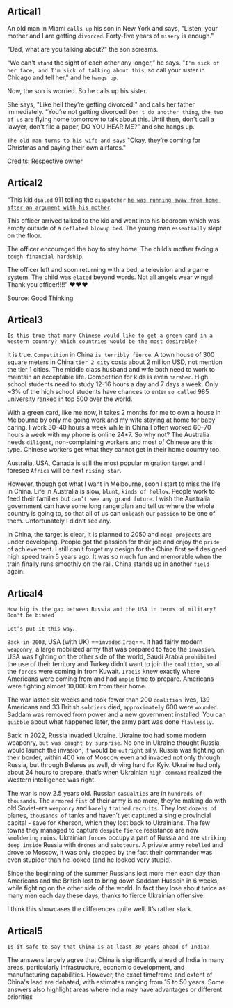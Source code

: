 ## Artical1

An old man in Miami `calls up` his son in New York and says, "Listen, your mother and I are getting `divorced`. Forty-five years of `misery` is enough."

"Dad, what are you talking about?" the son screams.

“We can't `stand` the sight of each other any longer,” he says. "`I'm sick of her face, and I'm sick of talking about this`, so call your sister in Chicago and tell her," and he `hangs up`.

Now, the son is worried. So he calls up his sister.

She says, "Like hell they’re getting divorced!" and calls her father immediately. "You’re not getting divorced! `Don't do another thing`, `the two of us` are flying home tomorrow to talk about this. Until then, don't call a lawyer, don't file a paper, DO YOU HEAR ME?” and she hangs up.

`The old man turns to his wife and says` "Okay, they’re coming for Christmas and paying their own airfares."

Credits: Respective owner

## Artical2

“This kid `dialed` 911 telling the `dispatcher` <u>`he was running away from home after an argument with his mother`</u>.

This officer arrived talked to the kid and went into his bedroom which was empty outside of a `deflated blowup bed`. The young man `essentially` slept on the floor.

The officer encouraged the boy to stay home. The child’s mother facing a `tough financial hardship`.

The officer left and soon returning with a bed, a television and a game system. The child was `elated` beyond words. Not all angels wear wings! Thank you officer!!!!” ❤️❤️❤️

Source: Good Thinking

## Artical3

`Is this true that many Chinese would like to get a green card in a Western country? Which countries would be the most desirable?`

It is true. `Competition` in China `is terribly fierce`. A town house of 300 square meters in China `tier 2 city` costs about 2 million USD, not mention the tier 1 cities. The middle class husband and wife both need to work to maintain an acceptable life. Competition for kids is even `harsher`. High school students need to study 12-16 hours a day and 7 days a week. Only ~3% of the high school students have chances to enter `so called` 985 university ranked in top 500 over the world.

With a green card, like me now, it takes 2 months for me to own a house in Melbourne by only me going work and my wife staying at home for baby caring. I work 30–40 hours a week while in China I often worked 60–70 hours a week with my phone is online 24*7. So why not? The Australia needs `diligent`, non-complaining workers and most of Chinese are this type. Chinese workers get what they cannot get in their home country too.

Australia, USA, Canada is still the most popular migration target and I foresee `Africa` will be next `rising star`.

However, though got what I want in Melbourne, soon I start to miss the life in China. Life in Australia is slow, `blunt`, `kinds of hollow`. People work to feed their families but `can’t see any grand future`. I wish the Australia government can have some long range plan and tell us where the whole country is going to, so that all of us can `unleash` our `passion` to be one of them. Unfortunately I didn’t see any.

In China, the target is clear, it is planned to 2050 and `mega projects` are under developing. People got the passion for their job and enjoy the `pride` of achievement. I still can’t forget my design for the China first self designed high speed train 5 years ago. It was so much fun and memorable when the train finally runs smoothly on the rail. China stands up in another `field` again.

## Artical4

`How big is the gap between Russia and the USA in terms of military? Don't be biased`

`Let’s put it this way`.

`Back in 2003`, USA (with UK) ==`invaded` `Iraq`==. It had fairly modern `weaponry`, a large mobilized army that was prepared to face the `invasion`. USA was fighting on the other side of the world, Saudi Arabia `prohibited` the use of their territory and Turkey didn’t want to join the `coalition`, so all the `forces` were coming in from Kuwait. `Iraqis` knew exactly where Americans were coming from and had `ample` time to prepare. Americans were fighting almost 10,000 km from their home.

The war lasted six weeks and took fewer than 200 `coalition` lives, 139 Americans and 33 British `soldiers` died, `approximately` 600 were `wounded`. Saddam was removed from power and a new government installed. You can `quibble` about what happened later, the army part was done `flawlessly`.

Back in 2022, Russia invaded Ukraine. Ukraine too had some modern weaponry, `but was caught by surprise`. No one in Ukraine thought Russia would launch the invasion, it would be `outright` silly. Russia was fighting on their border, within 400 km of Moscow even and invaded not only through Russia, but through Belarus as well, driving hard for Kyiv. Ukraine had only about 24 hours to prepare, that’s when Ukrainian `high command` realized the Western intelligence was right.

The war is now 2.5 years old. Russian `casualties` are in `hundreds of thousands`. The `armored` `fist` of their army is no more, they’re making do with old Soviet-era `weaponry` and `barely` `trained` `recruits`. They lost `dozens of` planes, `thousands of` tanks and haven’t yet captured a single provincial capital - save for Kherson, which they lost back to Ukrainians. The few towns they managed to capture `despite` `fierce` resistance are now `smoldering` `ruins`. Ukrainian `forces` occupy a part of Russia and are `striking` `deep inside` Russia with `drones` and `saboteurs`. A private army `rebelled` and drove to Moscow, it was only stopped by the fact their commander was even stupider than he looked (and he looked very stupid).

Since the beginning of the summer Russians lost more men each day than Americans and the British lost to bring down Saddam Hussein in 6 weeks, while fighting on the other side of the world. In fact they lose about twice as many men each day these days, thanks to fierce Ukrainian offensive.

I think this showcases the differences quite well. It’s rather stark.

## Artical5

`Is it safe to say that China is at least 30 years ahead of India?`

The answers largely agree that China is significantly ahead of India in many areas, particularly infrastructure, economic development, and manufacturing capabilities. However, the exact timeframe and extent of China's lead are debated, with estimates ranging from 15 to 50 years. Some answers also highlight areas where India may have advantages or different priorities















